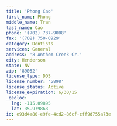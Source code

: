 ```yaml
---
title: 'Phong Cao'
first_name: Phong
middle_name: Tran
last_name: Cao
phone: '(702) 737-9008'
fax: '(702) 750-0929'
category: Dentists
services: General
address: '8 Anthem Creek Cr.'
city: Henderson
state: NV
zip: '89052'
license_type: DDS
license_number: '5898'
license_status: Active
license_expiration: 6/30/15
_geoloc:
  lng: -115.09895
  lat: 35.979863
id: e93d4a80-e9fe-4cd2-86cf-cff9d755a73e
---
```

